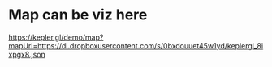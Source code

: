 
# Map can be viz here

https://kepler.gl/demo/map?mapUrl=https://dl.dropboxusercontent.com/s/0bxdouuet45w1yd/keplergl_8ixpgx8.json
